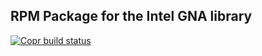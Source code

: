 RPM Package for the Intel GNA library 
-------------------------------------

[![Copr build status](https://copr.fedorainfracloud.org/coprs/xanderlent/intel-gna-driver/package/gna/status_image/last_build.png)](https://copr.fedorainfracloud.org/coprs/xanderlent/intel-gna-driver/package/gna/)

